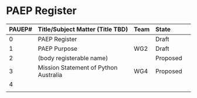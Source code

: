 # PAEP Register



| PAUEP\# | Title/Subject Matter (Title TBD)      | Team | State    |     |
| :------ | :------------------------------------ | :--- | :------- | :-- |
| 0       | PAEP Register                         |      | Draft    |     |
| 1       | PAEP Purpose                          | WG2  | Draft    |     |
| 2       | (body registerable name)              |      | Proposed |     |
| 3       | Mission Statement of Python Australia | WG4  | Proposed |     |
| 4       |                                       |      |          |     |
|         |                                       |      |          |     |

